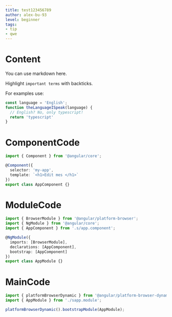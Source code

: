 ```yaml
---
title: test123456789
author: alex-bu-93
level: beginner
tags:
- tip
- qwe
---
```


# Content
You can use markdown here.

Highlight `important terms` with backticks.

For examples use:
```typescript
const language = 'English';
function theLanguageISpeak(language) {
  // English? No, only typescript!
  return 'typescript'
}
```

# ComponentCode
```typescript
import { Component } from '@angular/core';

@Component({
  selector: 'my-app',
  template: `<h1>Edit mes </h1>`
})
export class AppComponent {}
```

# ModuleCode
```typescript
import { BrowserModule } from '@angular/platform-browser';
import { NgModule } from '@angular/core';
import { AppComponent } from '.s/app.component';

@NgModule({
  imports: [BrowserModule],
  declarations: [AppComponent],
  bootstrap: [AppComponent]
})
export class AppModule {}
```

# MainCode
```typescript
import { platformBrowserDynamic } from '@angular/platform-browser-dynamic';
import { AppModule } from './sapp.module';

platformBrowserDynamic().bootstrapModule(AppModule);

```